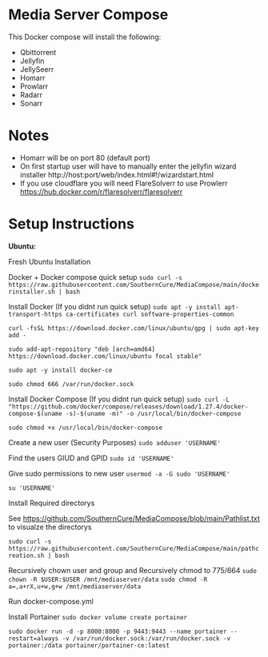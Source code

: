 # Media Server Compose

This Docker compose will install the following:

- Qbittorrent
- Jellyfin
- JellySeerr
- Homarr
- Prowlarr
- Radarr
- Sonarr

# Notes
- Homarr will be on port 80 (default port)
- On first startup user will have to manually enter the jellyfin wizard installer
http://host:port/web/index.html#!/wizardstart.html
- If you use cloudflare you will need FlareSolverr to use Prowlerr
https://hub.docker.com/r/flaresolverr/flaresolverr

# Setup Instructions

**Ubuntu:**

Fresh Ubuntu Installation

Docker + Docker compose quick setup
```sudo curl -s https://raw.githubusercontent.com/SouthernCure/MediaCompose/main/dockerinstaller.sh | bash```

Install Docker (If you didnt run quick setup)
```sudo apt -y install apt-transport-https ca-certificates curl software-properties-common```

```curl -fsSL https://download.docker.com/linux/ubuntu/gpg | sudo apt-key add -```

```sudo add-apt-repository "deb [arch=amd64] https://download.docker.com/linux/ubuntu focal stable"```

```sudo apt -y install docker-ce```

```sudo chmod 666 /var/run/docker.sock```

Install Docker Compose (If you didnt run quick setup)
```sudo curl -L "https://github.com/docker/compose/releases/download/1.27.4/docker-compose-$(uname -s)-$(uname -m)" -o /usr/local/bin/docker-compose```

```sudo chmod +x /usr/local/bin/docker-compose```

Create a new user (Security Purposes)
```sudo adduser 'USERNAME'```

Find the users GIUD and GPID
```sudo id 'USERNAME'```

Give sudo permissions to new user
```usermod -a -G sudo 'USERNAME'```

```su 'USERNAME'```

Install Required directorys

See https://github.com/SouthernCure/MediaCompose/blob/main/Pathlist.txt to visualze the directorys

```sudo curl -s https://raw.githubusercontent.com/SouthernCure/MediaCompose/main/pathcreation.sh | bash```

Recursively chown user and group and Recursively chmod to 775/664
```sudo chown -R $USER:$USER /mnt/mediaserver/data```
```sudo chmod -R a=,a+rX,u+w,g+w /mnt/mediaserver/data```

Run docker-compose.yml


Install Portainer
```sudo docker volume create portainer```

```sudo docker run -d -p 8000:8000 -p 9443:9443 --name portainer --restart=always -v /var/run/docker.sock:/var/run/docker.sock -v portainer:/data portainer/portainer-ce:latest```